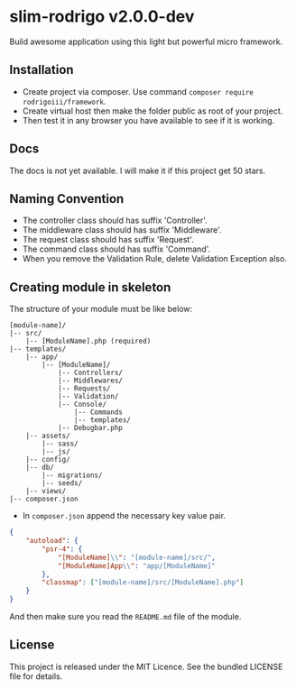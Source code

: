 # slim-rodrigo v2.0.0-dev

Build awesome application using this light but powerful micro framework.

## Installation
* Create project via composer. Use command `composer require rodrigoiii/framework`.
* Create virtual host then make the folder public as root of your project.
* Then test it in any browser you have available to see if it is working.

## Docs

The docs is not yet available. I will make it if this project get 50 stars.

## Naming Convention

* The controller class should has suffix 'Controller'.
* The middleware class should has suffix 'Middleware'.
* The request class should has suffix 'Request'.
* The command class should has suffix 'Command'.
* When you remove the Validation Rule, delete Validation Exception also.

## Creating module in skeleton

The structure of your module must be like below:

```
[module-name]/
|-- src/
    |-- [ModuleName].php (required)
|-- templates/
    |-- app/
        |-- [ModuleName]/
            |-- Controllers/
            |-- Middlewares/
            |-- Requests/
            |-- Validation/
            |-- Console/
                |-- Commands
                |-- templates/
            |-- Debugbar.php
    |-- assets/
        |-- sass/
        |-- js/
    |-- config/
    |-- db/
        |-- migrations/
        |-- seeds/
    |-- views/
|-- composer.json
```

- In `composer.json` append the necessary key value pair.
```json
{
    "autoload": {
        "psr-4": {
            "[ModuleName]\\": "[module-name]/src/",
            "[ModuleName]App\\": "app/[ModuleName]"
        },
        "classmap": ["[module-name]/src/[ModuleName].php"]
    }
}
```

And then make sure you read the `README.md` file of the module.

## License
This project is released under the MIT Licence. See the bundled LICENSE file for details.
